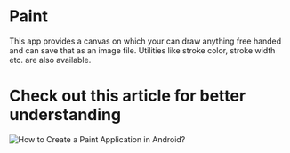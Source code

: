 # Paint
This app provides a canvas on which your can draw anything free handed and can save that as an image file. Utilities like stroke color, stroke width etc. are also available.

# Check out this article for better understanding
![How to Create a Paint Application in Android?](https://www.geeksforgeeks.org/how-to-create-a-paint-application-in-android/)
